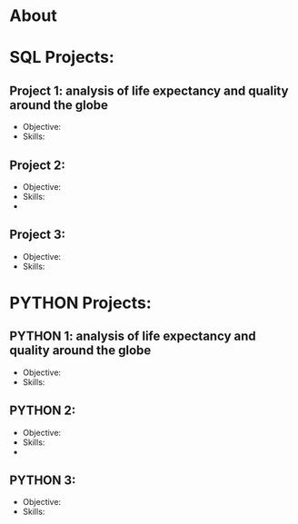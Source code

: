 # About

# SQL Projects:
## Project 1: analysis of life expectancy and quality around the globe
- Objective:
- Skills:

## Project 2:
- Objective:
- Skills:
- 
## Project 3:
- Objective:
- Skills:

# PYTHON Projects:
## PYTHON 1: analysis of life expectancy and quality around the globe
- Objective:
- Skills:

## PYTHON 2:
- Objective:
- Skills:
- 
## PYTHON 3:
- Objective:
- Skills:
